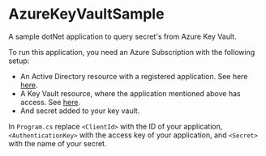 # AzureKeyVaultSample
A sample dotNet application to query secret's from Azure Key Vault.

To run this application, you need an Azure Subscription with the following setup:

* An Active Directory resource with a registered application. See here [here](https://docs.microsoft.com/en-us/azure/azure-resource-manager/resource-group-create-service-principal-portal).
* A Key Vault resource, where the application mentioned above has access. See [here](https://docs.microsoft.com/en-us/azure/key-vault/key-vault-get-started).
* And secret added to your key vault.

In `Program.cs` replace `<ClientId>` with the ID of your application, `<AuthenticationKey>` with the access key of your application, and `<Secret>` with the name of your secret. 
